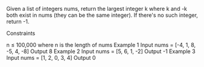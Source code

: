 Given a list of integers nums, return the largest integer k where k and -k both exist in nums (they can be the same integer). If there's no such integer, return -1.

Constraints

n ≤ 100,000 where n is the length of nums
Example 1
Input
nums = [-4, 1, 8, -5, 4, -8]
Output
8
Example 2
Input
nums = [5, 6, 1, -2]
Output
-1
Example 3
Input
nums = [1, 2, 0, 3, 4]
Output
0
